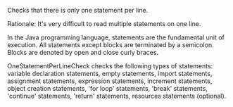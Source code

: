 Checks that there is only one statement per line.

Rationale: It's very difficult to read multiple statements on one line.

In the Java programming language, statements are the fundamental unit of execution. All statements except blocks are terminated by a semicolon. Blocks are denoted by open and close curly braces.

OneStatementPerLineCheck checks the following types of statements: variable declaration statements, empty statements, import statements, assignment statements, expression statements, increment statements, object creation statements, 'for loop' statements, 'break' statements, 'continue' statements, 'return' statements, resources statements (optional).